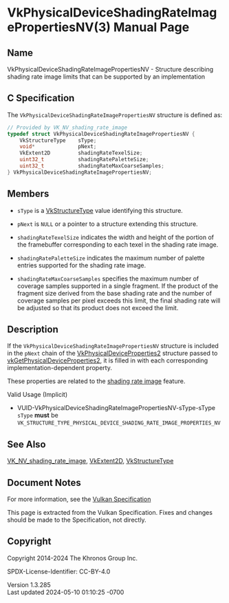 # VkPhysicalDeviceShadingRateImagePropertiesNV(3) Manual Page

## Name

VkPhysicalDeviceShadingRateImagePropertiesNV - Structure describing
shading rate image limits that can be supported by an implementation



## <a href="#_c_specification" class="anchor"></a>C Specification

The `VkPhysicalDeviceShadingRateImagePropertiesNV` structure is defined
as:

``` c
// Provided by VK_NV_shading_rate_image
typedef struct VkPhysicalDeviceShadingRateImagePropertiesNV {
    VkStructureType    sType;
    void*              pNext;
    VkExtent2D         shadingRateTexelSize;
    uint32_t           shadingRatePaletteSize;
    uint32_t           shadingRateMaxCoarseSamples;
} VkPhysicalDeviceShadingRateImagePropertiesNV;
```

## <a href="#_members" class="anchor"></a>Members

- `sType` is a [VkStructureType](https://registry.khronos.org/vulkan/specs/1.3-extensions/man/html/VkStructureType.html) value identifying
  this structure.

- `pNext` is `NULL` or a pointer to a structure extending this
  structure.

- <span id="limits-shadingRateTexelSize"></span> `shadingRateTexelSize`
  indicates the width and height of the portion of the framebuffer
  corresponding to each texel in the shading rate image.

- <span id="limits-shadingRatePaletteSize"></span>
  `shadingRatePaletteSize` indicates the maximum number of palette
  entries supported for the shading rate image.

- <span id="limits-shadingRateMaxCoarseSamples"></span>
  `shadingRateMaxCoarseSamples` specifies the maximum number of coverage
  samples supported in a single fragment. If the product of the fragment
  size derived from the base shading rate and the number of coverage
  samples per pixel exceeds this limit, the final shading rate will be
  adjusted so that its product does not exceed the limit.

## <a href="#_description" class="anchor"></a>Description

If the `VkPhysicalDeviceShadingRateImagePropertiesNV` structure is
included in the `pNext` chain of the
[VkPhysicalDeviceProperties2](https://registry.khronos.org/vulkan/specs/1.3-extensions/man/html/VkPhysicalDeviceProperties2.html)
structure passed to
[vkGetPhysicalDeviceProperties2](https://registry.khronos.org/vulkan/specs/1.3-extensions/man/html/vkGetPhysicalDeviceProperties2.html),
it is filled in with each corresponding implementation-dependent
property.

These properties are related to the <a
href="https://registry.khronos.org/vulkan/specs/1.3-extensions/html/vkspec.html#primsrast-shading-rate-image"
target="_blank" rel="noopener">shading rate image</a> feature.

Valid Usage (Implicit)

- <a href="#VUID-VkPhysicalDeviceShadingRateImagePropertiesNV-sType-sType"
  id="VUID-VkPhysicalDeviceShadingRateImagePropertiesNV-sType-sType"></a>
  VUID-VkPhysicalDeviceShadingRateImagePropertiesNV-sType-sType  
  `sType` **must** be
  `VK_STRUCTURE_TYPE_PHYSICAL_DEVICE_SHADING_RATE_IMAGE_PROPERTIES_NV`

## <a href="#_see_also" class="anchor"></a>See Also

[VK_NV_shading_rate_image](https://registry.khronos.org/vulkan/specs/1.3-extensions/man/html/VK_NV_shading_rate_image.html),
[VkExtent2D](https://registry.khronos.org/vulkan/specs/1.3-extensions/man/html/VkExtent2D.html), [VkStructureType](https://registry.khronos.org/vulkan/specs/1.3-extensions/man/html/VkStructureType.html)

## <a href="#_document_notes" class="anchor"></a>Document Notes

For more information, see the <a
href="https://registry.khronos.org/vulkan/specs/1.3-extensions/html/vkspec.html#VkPhysicalDeviceShadingRateImagePropertiesNV"
target="_blank" rel="noopener">Vulkan Specification</a>

This page is extracted from the Vulkan Specification. Fixes and changes
should be made to the Specification, not directly.

## <a href="#_copyright" class="anchor"></a>Copyright

Copyright 2014-2024 The Khronos Group Inc.

SPDX-License-Identifier: CC-BY-4.0

Version 1.3.285  
Last updated 2024-05-10 01:10:25 -0700
